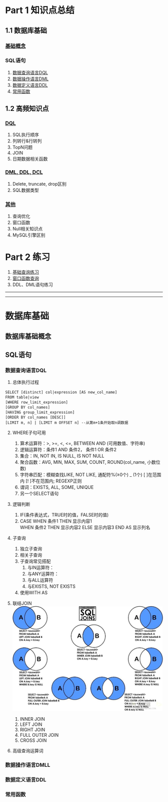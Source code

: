 # Part 1 知识点总结

## 1.1 数据库基础

### [基础概念](#db_basic)

### SQL语句

1. [数据查询语言DQL](#sql_dql)
2. [数据操作语言DML](#sql_dml)
3. [数据定义语言DDL](#sql_ddl)
4. [常用函数](#sql_function)

## 1.2 高频知识点

### [DQL](0121DQL.md)

1. SQL执行顺序
2. 列转行&行转列
3. TopN问题
5. JOIN 
6. 日期数据相关函数
### [DML, DDL, DCL](0122dml_ddl_dcl.md)

1. Delete, truncate, drop区别
2. SQL数据类型
### [其他](0123other_keypoints.md)

1. 查询优化
2. 窗口函数
3. Null相关知识点
4. MySQL引擎区别

# Part 2 练习

1. [基础查询练习](0201searching.md)
2. [窗口函数查询](0202window_function.md)
3. DDL、DML语句练习

---
---

# 数据库基础

## <span id = "db_basic">数据库基础概念</span>

## <span id = "sql_gramma">SQL语句</span>

### <span id = "sql_dql">数据查询语言DQL</span>
1. 总体执行过程
```
SELECT [distinct] col|expression [AS new_col_name]
FROM table|view
[WHERE row_limit_expression]
[GROUP BY col_names]
[HAVING group_limit_expression]
[ORDER BY col_names [DESC]] 
[LIMIT m, n] | [LIMIT m OFFSET n] --从第m+1条开始取n调数据
```
2. WHERE子句可用
    1. 算术运算符：>, >=, <, <=, BETWEEN AND (可用数值、字符串)
    2. 逻辑运算符：条件1 AND 条件2， 条件1 OR 条件2
    3. 集合：IN, NOT IN, IS NULL, IS NOT NULL
    4. 聚合函数：AVG, MIN, MAX, SUM, COUNT, ROUND(col_name, 小数位数)
    5. 字符串匹配：模糊查找LIKE, NOT LIKE, 通配符%(≥0个) _ (1个) [ ]在范围内 [! ]不在范围内; REGEXP正则
    6. 谓词：EXISTS, ALL, SOME, UNIQUE
    7. 另一个SELECT语句
3. 逻辑判断
    1. IF(条件表达式，TRUE时的值，FALSE时的值)
    2. CASE WHEN 条件1 THEN 显示内容1  
            WHEN 条件2 THEN 显示内容2
            ELSE 显示内容3
            END AS 显示列名
4. 子查询
    1. 独立子查询
    2. 相关子查询
    3. 子查询常见搭配
        1. 与IN运算符：
        2. 与ANY运算符：
        3. 与ALL运算符
        4. 与EXISTS, NOT EXISTS
    4. 使用WITH AS
5. 联结JOIN
![JOIN](pics/join.jfif)
    1. INNER JOIN
    2. LEFT JOIN
    3. RIGHT JOIN
    4. FULL OUTER JOIN
    5. CROSS JOIN

6. 高级查询运算词
### <span id = "sql_dml">数据操作语言DMLL</span>

### <span id = "sql_ddl">数据定义语言DDL</span>

### <span id = "sql_function">常用函数</span>

